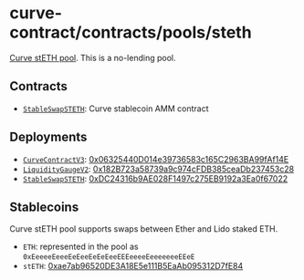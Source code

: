 # curve-contract/contracts/pools/steth

[Curve stETH pool](https://www.curve.fi/steth). This is a no-lending pool.

## Contracts

* [`StableSwapSTETH`](StableSwapSTETH.vy): Curve stablecoin AMM contract

## Deployments

* [`CurveContractV3`](../../tokens/CurveTokenV3.vy): [0x06325440D014e39736583c165C2963BA99fAf14E](https://etherscan.io/address/0x06325440D014e39736583c165C2963BA99fAf14E)
* [`LiquidityGaugeV2`](https://github.com/curvefi/curve-dao-contracts/blob/master/contracts/gauges/LiquidityGaugeV2.vy): [0x182B723a58739a9c974cFDB385ceaDb237453c28](https://etherscan.io/address/0x182B723a58739a9c974cFDB385ceaDb237453c28)
* [`StableSwapSTETH`](StableSwapSTETH.vy): [0xDC24316b9AE028F1497c275EB9192a3Ea0f67022](https://etherscan.io/address/0xDC24316b9AE028F1497c275EB9192a3Ea0f67022)

## Stablecoins

Curve stETH pool supports swaps between Ether and Lido staked ETH.

* `ETH`: represented in the pool as `0xEeeeeEeeeEeEeeEeEeEeeEEEeeeeEeeeeeeeEEeE`
* `stETH`: [0xae7ab96520DE3A18E5e111B5EaAb095312D7fE84](https://etherscan.io/address/0xae7ab96520DE3A18E5e111B5EaAb095312D7fE84)
